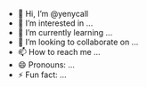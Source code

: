 - 👋 Hi, I’m @yenycall
- 👀 I’m interested in ...
- 🌱 I’m currently learning ...
- 💞️ I’m looking to collaborate on ...
- 📫 How to reach me ...
- 😄 Pronouns: ...
- ⚡ Fun fact: ...

<!---
yenycall/yenycall is a ✨ special ✨ repository because its `README.md` (this file) appears on your GitHub profile.
You can click the Preview link to take a look at your changes.
--->
